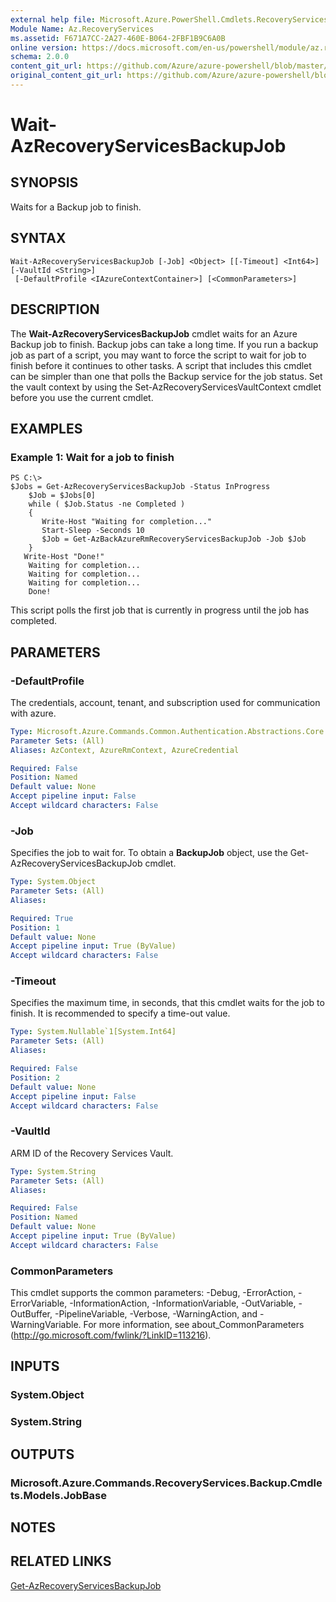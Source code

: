 ```yaml
---
external help file: Microsoft.Azure.PowerShell.Cmdlets.RecoveryServices.Backup.dll-Help.xml
Module Name: Az.RecoveryServices
ms.assetid: F671A7CC-2A27-460E-B064-2FBF1B9C6A0B
online version: https://docs.microsoft.com/en-us/powershell/module/az.recoveryservices/wait-azrecoveryservicesbackupjob
schema: 2.0.0
content_git_url: https://github.com/Azure/azure-powershell/blob/master/src/RecoveryServices/RecoveryServices/help/Wait-AzRecoveryServicesBackupJob.md
original_content_git_url: https://github.com/Azure/azure-powershell/blob/master/src/RecoveryServices/RecoveryServices/help/Wait-AzRecoveryServicesBackupJob.md
---
```


# Wait-AzRecoveryServicesBackupJob

## SYNOPSIS
Waits for a Backup job to finish.

## SYNTAX

```
Wait-AzRecoveryServicesBackupJob [-Job] <Object> [[-Timeout] <Int64>] [-VaultId <String>]
 [-DefaultProfile <IAzureContextContainer>] [<CommonParameters>]
```

## DESCRIPTION
The **Wait-AzRecoveryServicesBackupJob** cmdlet waits for an Azure Backup job to finish.
Backup jobs can take a long time.
If you run a backup job as part of a script, you may want to force the script to wait for job to finish before it continues to other tasks.
A script that includes this cmdlet can be simpler than one that polls the Backup service for the job status.
Set the vault context by using the Set-AzRecoveryServicesVaultContext cmdlet before you use the current cmdlet.

## EXAMPLES

### Example 1: Wait for a job to finish
```
PS C:\>
$Jobs = Get-AzRecoveryServicesBackupJob -Status InProgress
    $Job = $Jobs[0]
    while ( $Job.Status -ne Completed )
    {
       Write-Host "Waiting for completion..."
       Start-Sleep -Seconds 10
       $Job = Get-AzBackAzureRmRecoveryServicesBackupJob -Job $Job
    }
   Write-Host "Done!"
    Waiting for completion... 
    Waiting for completion... 
    Waiting for completion... 
    Done!
```

This script polls the first job that is currently in progress until the job has completed.

## PARAMETERS

### -DefaultProfile
The credentials, account, tenant, and subscription used for communication with azure.

```yaml
Type: Microsoft.Azure.Commands.Common.Authentication.Abstractions.Core.IAzureContextContainer
Parameter Sets: (All)
Aliases: AzContext, AzureRmContext, AzureCredential

Required: False
Position: Named
Default value: None
Accept pipeline input: False
Accept wildcard characters: False
```

### -Job
Specifies the job to wait for.
To obtain a **BackupJob** object, use the Get-AzRecoveryServicesBackupJob cmdlet.

```yaml
Type: System.Object
Parameter Sets: (All)
Aliases:

Required: True
Position: 1
Default value: None
Accept pipeline input: True (ByValue)
Accept wildcard characters: False
```

### -Timeout
Specifies the maximum time, in seconds, that this cmdlet waits for the job to finish.
It is recommended to specify a time-out value.

```yaml
Type: System.Nullable`1[System.Int64]
Parameter Sets: (All)
Aliases:

Required: False
Position: 2
Default value: None
Accept pipeline input: False
Accept wildcard characters: False
```

### -VaultId
ARM ID of the Recovery Services Vault.

```yaml
Type: System.String
Parameter Sets: (All)
Aliases:

Required: False
Position: Named
Default value: None
Accept pipeline input: True (ByValue)
Accept wildcard characters: False
```

### CommonParameters
This cmdlet supports the common parameters: -Debug, -ErrorAction, -ErrorVariable, -InformationAction, -InformationVariable, -OutVariable, -OutBuffer, -PipelineVariable, -Verbose, -WarningAction, and -WarningVariable. For more information, see about_CommonParameters (http://go.microsoft.com/fwlink/?LinkID=113216).

## INPUTS

### System.Object

### System.String

## OUTPUTS

### Microsoft.Azure.Commands.RecoveryServices.Backup.Cmdlets.Models.JobBase

## NOTES

## RELATED LINKS

[Get-AzRecoveryServicesBackupJob](./Get-AzRecoveryServicesBackupJob.md)


